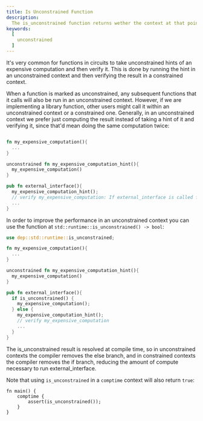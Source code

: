```yaml
---
title: Is Unconstrained Function
description:
  The is_unconstrained function returns wether the context at that point of the program is unconstrained or not.
keywords:
  [
    unconstrained
  ]
---
```


It's very common for functions in circuits to take unconstrained hints of an expensive computation and then verify it. This is done by running the hint in an unconstrained context and then verifying the result in a constrained context.

When a function is marked as unconstrained, any subsequent functions that it calls will also be run in an unconstrained context. However, if we are implementing a library function, other users might call it within an unconstrained context or a constrained one. Generally, in an unconstrained context we prefer just computing the result instead of taking a hint of it and verifying it, since that'd mean doing the same computation twice:

```rust 

fn my_expensive_computation(){
  ...
}

unconstrained fn my_expensive_computation_hint(){
  my_expensive_computation()
}

pub fn external_interface(){
  my_expensive_computation_hint();
  // verify my_expensive_computation: If external_interface is called from unconstrained, this is redundant
  ...
}

```

In order to improve the performance in an unconstrained context you can use the function at `std::runtime::is_unconstrained() -> bool`:


```rust 
use dep::std::runtime::is_unconstrained;

fn my_expensive_computation(){
  ...
}

unconstrained fn my_expensive_computation_hint(){
  my_expensive_computation()
}

pub fn external_interface(){
  if is_unconstrained() {
    my_expensive_computation();
  } else {
    my_expensive_computation_hint();
    // verify my_expensive_computation
    ...
  }
}

```

The is_unconstrained result is resolved at compile time, so in unconstrained contexts the compiler removes the else branch, and in constrained contexts the compiler removes the if branch, reducing the amount of compute necessary to run external_interface.

Note that using `is_unconstrained` in a `comptime` context will also return `true`:

```
fn main() {
    comptime {
        assert(is_unconstrained());
    }
}
```
